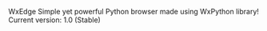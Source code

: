 WxEdge
Simple yet powerful Python browser made using WxPython library!
Current version: 1.0 (Stable)
